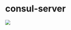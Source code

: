 # consul-server

[![](https://images.microbadger.com/badges/image/ldejager/consul-server.svg)](http://microbadger.com/images/ldejager/consul-server "Get your own image badge on microbadger.com")
